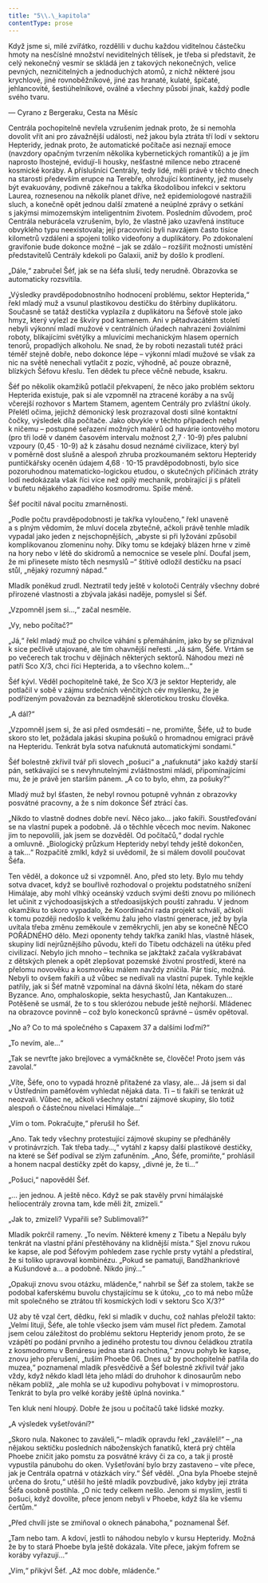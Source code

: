 ```yaml
---
title: "5\\.\_kapitola"
contentType: prose
---
```


Když jsme si, milé zvířátko, rozdělili v duchu každou viditelnou částečku hmoty na nesčíslné množství neviditelných tělísek, je třeba si představit, že celý nekonečný vesmír se skládá jen z takových nekonečných, velice pevných, nezničitelných a jednoduchých atomů, z nichž některé jsou krychlové, jiné rovnoběžníkové, jiné zas hranaté, kulaté, špičaté, jehlancovité, šestiúhelníkové, oválné a všechny působí jinak, každý podle svého tvaru.

— Cyrano z Bergeraku, Cesta na Měsíc

  

Centrála pochopitelně nevřela vzrušením jednak proto, že si nemohla dovolit vřít ani pro závažnější události, než jakou byla ztráta tří lodí v sektoru Hepteridy, jednak proto, že automatické počítače asi neznají emoce (navzdory opačným tvrzením několika kybernetických romantiků) a je jím naprosto lhostejné, evidují-li housky, nešťastné milence nebo ztracené kosmické koráby. A příslušníci Centrály, tedy lidé, měli právě v těchto dnech na starosti především erupce na Terebře, ohrožující kontinenty, jež musely být evakuovány, podivně zákeřnou a takřka škodolibou infekci v sektoru Laurea, roznesenou na několik planet dříve, než epidemiologové nastražili sluch, a konečně opět jednou další zmatené a neúplné zprávy o setkání s jakýmsi mimozemským inteligentním životem. Posledním důvodem, proč Centrála neburácela vzrušením, bylo, že vlastně jako uzavřená instituce obvyklého typu neexistovala; její pracovníci byli navzájem často tisíce kilometrů vzdáleni a spojeni toliko videofony a duplikátory. Po zdokonalení gravifonie bude dokonce možné – jak se zdálo – rozšířit možnosti umístění představitelů Centrály kdekoli po Galaxii, aniž by došlo k prodlení.

„Dále,“ zabručel Šéf, jak se na šéfa sluší, tedy nerudně. Obrazovka se automaticky rozsvítila.

„Výsledky pravděpodobnostního hodnocení problému, sektor Hepterida,“ řekl mladý muž a vsunul plastikovou destičku do štěrbiny duplikátoru. Současně se tatáž destička vyplazila z duplikátoru na Šéfově stole jako hmyz, který vylezl ze škvíry pod kamenem. Ani v pětadvacátém století nebyli výkonní mladí mužové v centrálních úřadech nahrazeni žoviálními roboty, blikajícími světýlky a mluvícími mechanickým hlasem operních tenorů, propadlých alkoholu. Ne snad, že by roboti nezastali tutéž práci téměř stejně dobře, nebo dokonce lépe – výkonní mladí mužové se však za nic na světě nenechali vytlačit z pozic, výhodně, ač pouze obrazně, blízkých Šéfovu křeslu. Ten dědek tu přece věčně nebude, ksakru.

Šéf po několik okamžiků potlačil překvapení, že něco jako problém sektoru Hepterida existuje, pak si ale vzpomněl na ztracené koráby a na svůj včerejší rozhovor s Martem Stamem, agentem Centrály pro zvláštní úkoly. Přelétl očima, jejichž démonický lesk prozrazoval dosti silné kontaktní čočky, výsledek díla počítače. Jako obvykle v těchto případech nebyl k ničemu – postupné seřazení možných malérů od havárie iontového motoru (pro tři lodě v daném časovém intervalu možnost 2,7 · 10\-9) přes palubní vzpoury (0,45 · 10\-9) až k zásahu dosud neznámé civilizace, který byl v poměrně dost slušně a alespoň zhruba prozkoumaném sektoru Hepteridy puntičkářsky oceněn údajem 4,68 · 10\-15 pravděpodobnosti, bylo sice pozoruhodnou matematicko-logickou etudou, o skutečných příčinách ztráty lodí nedokázala však říci více než opilý mechanik, probírající ji s přáteli v bufetu nějakého zapadlého kosmodromu. Spíše méně.

Šéf pocítil nával pocitu zmarněnosti.

„Podle počtu pravděpodobnosti je takřka vyloučeno,“ řekl unaveně a s plným vědomím, že mluví docela zbytečně, ačkoli právě tenhle mladík vypadal jako jeden z nejschopnějších, „abyste si při lyžování způsobil komplikovanou zlomeninu nohy. Díky tomu se kdejaký blázen hrne v zimě na hory nebo v létě do skidromů a nemocnice se vesele plní. Doufal jsem, že mi přinesete místo těch nesmyslů –“ štítivě odložil destičku na psací stůl, „nějaký rozumný nápad.“

Mladík poněkud zrudl. Neztratil tedy ještě v kolotoči Centrály všechny dobré přirozené vlastnosti a zbývala jakási naděje, pomyslel si Šéf.

„Vzpomněl jsem si…,“ začal nesměle.

„Vy, nebo počítač?“

„Já,“ řekl mladý muž po chvilce váhání s přemáháním, jako by se přiznával k sice pečlivě utajované, ale tím ohavnější neřesti. „Já sám, Šéfe. Vrtám se po večerech tak trochu v dějinách některých sektorů. Náhodou mezi ně patří Sco X/3, chci říci Hepterida, a to všechno kolem…“

Šéf kývl. Věděl pochopitelně také, že Sco X/3 je sektor Hepteridy, ale potlačil v sobě v zájmu srdečních věnčitých cév myšlenku, že je podřízeným považován za beznadějně sklerotickou trosku člověka.

„A dál?“

„Vzpomněl jsem si, že asi před osmdesáti – ne, promiňte, Šéfe, už to bude skoro sto let, požádala jakási skupina pošuků o hromadnou emigraci právě na Hepteridu. Tenkrát byla sotva naťuknutá automatickými sondami.“

Šéf bolestně zkřivil tvář při slovech „pošuci“ a „naťuknutá“ jako každý starší pán, setkávající se s nevyhnutelnými zvláštnostmi mládí, připomínajícími mu, že je právě jen starším pánem. „A co to bylo, ehm, za pošuky?“

Mladý muž byl šťasten, že nebyl rovnou potupně vyhnán z obrazovky posvátné pracovny, a že s ním dokonce Šéf ztrácí čas.

„Nikdo to vlastně dodnes dobře neví. Něco jako… jako fakíři. Soustřeďování se na vlastní pupek a podobně. Já o těchhle věcech moc nevím. Nakonec jim to nepovolili, jak jsem se dozvěděl. Od počítačů,“ dodal rychle a omluvně. „Biologický průzkum Hepteridy nebyl tehdy ještě dokončen, a tak…“ Rozpačitě zmlkl, když si uvědomil, že si málem dovolil poučovat Šéfa.

Ten věděl, a dokonce už si vzpomněl. Ano, před sto lety. Bylo mu tehdy sotva dvacet, když se bouřlivě rozhodoval o projektu podstatného snížení Himálaje, aby mohl vlhký oceánský vzduch svými dešti znovu po miliónech let učinit z východoasijských a středoasijských pouští zahradu. V jednom okamžiku to skoro vypadalo, že Koordinační rada projekt schválí, ačkoli k tomu později nedošlo k velkému žalu jeho vlastní generace, jež by byla uvítala třeba změnu zeměkoule v zeměkrychli, jen aby se konečně NĚCO POŘÁDNÉHO dělo. Mezi oponenty tehdy takřka zanikl hlas, vlastně hlásek, skupiny lidí nejrůznějšího původu, kteří do Tibetu odcházeli na útěku před civilizací. Nebylo jich mnoho – technika se jakžtakž začala vyškrabávat z dětských plenek a opět zlepšovat pozemské životní prostředí, které na přelomu novověku a kosmověku málem navždy zničila. Pár tisíc, možná. Nebyli to ovšem fakíři a už vůbec se nedívali na vlastní pupek. Tyhle kejkle patřily, jak si Šéf matně vzpomínal na dávná školní léta, někam do staré Byzance. Ano, omphaloskopie, sekta hesychastů, Jan Kantakuzen… Potěšeně se usmál, že to s tou sklerózou nebude ještě nejhorší. Mládenec na obrazovce povinně – což bylo koneckonců správné – úsměv opětoval.

„No a? Co to má společného s Capaxem 37 a dalšími loďmi?“

„To nevím, ale…“

„Tak se nevrťte jako brejlovec a vymáčkněte se, člověče! Proto jsem vás zavolal.“

„Víte, Šéfe, ono to vypadá hrozně přitažené za vlasy, ale… Já jsem si dal v Ústředním paměťovém vyhledat nějaká data. Ti – ti fakíři se tenkrát už neozvali. Vůbec ne, ačkoli všechny ostatní zájmové skupiny, šlo totiž alespoň o částečnou nivelaci Himálaje…“

„Vím o tom. Pokračujte,“ přerušil ho Šéf.

„Ano. Tak tedy všechny protestující zájmové skupiny se předháněly v protinávrzích. Tak třeba tady…,“ vytáhl z kapsy další plastikové destičky, na které se Šéf podíval se zlým zafuněním. „Ano, Šéfe, promiňte,“ prohlásil a honem nacpal destičky zpět do kapsy, „divné je, že ti…“

„Pošuci,“ napověděl Šéf.

„… jen jednou. A ještě něco. Když se pak stavěly první himálajské heliocentrály zrovna tam, kde měli žít, zmizeli.“

„Jak to, zmizeli? Vypařili se? Sublimovali?“

Mladík pokrčil rameny. „To nevím. Některé kmeny z Tibetu a Nepálu byly tenkrát na vlastní přání přestěhovány na klidnější místa.“ Sjel znovu rukou ke kapse, ale pod Šéfovým pohledem zase rychle prsty vytáhl a předstíral, že si toliko upravoval kombinézu. „Pokud se pamatuji, Bandžhankriové a Kušundové a… a podobně. Nikdo jiný…“

„Opakuji znovu svou otázku, mládenče,“ nahrbil se Šéf za stolem, takže se podobal kaferskému buvolu chystajícímu se k útoku, „co to má nebo může mít společného se ztrátou tří kosmických lodí v sektoru Sco X/3?“

Už aby tě vzal čert, dědku, řekl si mladík v duchu, což nahlas přeložil takto: „Velmi lituji, Šéfe, ale tohle všecko jsem vám musel říct předem. Zamotal jsem celou záležitost do problému sektoru Hepteridy jenom proto, že se vzápětí po podání prvního a jediného protestu tou divnou čeládkou ztratila z kosmodromu v Benáresu jedna stará rachotina,“ znovu pohyb ke kapse, znovu jeho přerušení, „tuším Phoebe 06. Dnes už by pochopitelně patřila do muzea,“ poznamenal mladík přesvědčivě a Šéf bolestně zkřivil tvář jako vždy, když někdo kladl léta jeho mládí do druhohor k dinosaurům nebo někam poblíž, „ale mohla se už kupodivu pohybovat i v mimoprostoru. Tenkrát to byla pro velké koráby ještě úplná novinka.“

Ten kluk není hloupý. Dobře že jsou u počítačů také lidské mozky.

„A výsledek vyšetřování?“

„Skoro nula. Nakonec to zaváleli,“– mladík opravdu řekl „zaváleli!“ – „na nějakou sektičku posledních náboženských fanatiků, která prý chtěla Phoebe zničit jako pomstu za posvátné krávy či za co, a tak ji prostě vypustila pánubohu do oken. Vyšetřování bylo brzy zastaveno – víte přece, jak je Centrála opatrná v otázkách víry.“ Šéf věděl. „Ona byla Phoebe stejně určena do šrotu,“ utěšil ho ještě mladík povzbudivě, jako kdyby její ztráta Šéfa osobně postihla. „O nic tedy celkem nešlo. Jenom si myslím, jestli ti pošuci, když dovolíte, přece jenom nebyli v Phoebe, když šla ke všemu čertům.“

„Před chvílí jste se zmiňoval o oknech pánaboha,“ poznamenal Šéf.

„Tam nebo tam. A kdoví, jestli to náhodou nebylo v kursu Hep­teridy. Možná že by to stará Phoebe byla ještě dokázala. Víte přece, jakým fofrem se koráby vyřazují…“

„Vím,“ přikývl Šéf. „Až moc dobře, mládenče.“
